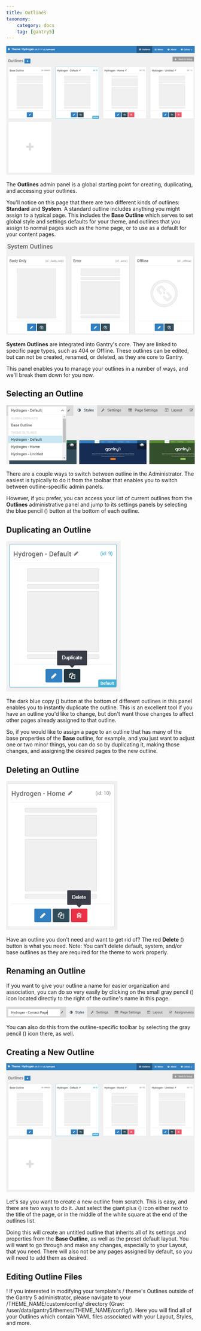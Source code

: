 ```yaml
---
title: Outlines
taxonomy:
    category: docs
    tag: [gantry5]
---
```


![Outlines](outline_1.png?classes=shadow,border)

The **Outlines** admin panel is a global starting point for creating, duplicating, and accessing your outlines. 

You'll notice on this page that there are two different kinds of outlines: **Standard** and **System**. A standard outline includes anything you might assign to a typical page. This includes the **Base Outline** which serves to set global style and settings defaults for your theme, and outlines that you assign to normal pages such as the home page, or to use as a default for your content pages.

![Outlines](outline_5.png?classes=shadow,border)

**System Outlines** are integrated into Gantry's core. They are linked to specific page types, such as 404 or Offline. These outlines can be edited, but can not be created, renamed, or deleted, as they are core to Gantry.

This panel enables you to manage your outlines in a number of ways, and we'll break them down for you now.

## Selecting an Outline

![Outlines](outline_2.png?classes=shadow,border)

There are a couple ways to switch between outline in the Administrator. The easiest is typically to do it from the toolbar that enables you to switch between outline-specific admin panels.

However, if you prefer, you can access your list of current outlines from the **Outlines** administrative panel and jump to its settings panels by selecting the blue pencil (<i class="fa fa-fw fa-pencil"></i>) button at the bottom of each outline.

## Duplicating an Outline

![Outlines](outline_3.png?classes=shadow,border)

The dark blue copy (<i class="fa fa-fw fa-copy"></i>) button at the bottom of different outlines in this panel enables you to instantly duplicate the outline. This is an excellent tool if you have an outline you'd like to change, but don't want those changes to affect other pages already assigned to that outline.

So, if you would like to assign a page to an outline that has many of the base properties of the **Base** outline, for example, and you just want to adjust one or two minor things, you can do so by duplicating it, making those changes, and assigning the desired pages to the new outline.

## Deleting an Outline

![Outlines](outline_4.png?classes=shadow,border)

Have an outline you don't need and want to get rid of? The red **Delete** (<i class="fa fa-fw fa-trash"></i>) button is what you need. Note: You can't delete default, system, and/or base outlines as they are required for the theme to work properly.

## Renaming an Outline

If you want to give your outline a name for easier organization and association, you can do so very easily by clicking on the small gray pencil (<i class="fa fa-fw fa-pencil"></i>) icon located directly to the right of the outline's name in this page. 

![Outlines](outline_6.png?classes=shadow,border)

You can also do this from the outline-specific toolbar by selecting the gray pencil (<i class="fa fa-fw fa-pencil"></i>) icon there, as well.

## Creating a New Outline

![Outlines](outline_1.png?classes=shadow,border)

Let's say you want to create a new outline from scratch. This is easy, and there are two ways to do it. Just select the giant plus (<i class="fa fa-fw fa-plus"></i>) icon either next to the title of the page, or in the middle of the white square at the end of the outlines list.

Doing this will create an untitled outline that inherits all of its settings and properties from the **Base Outline**, as well as the preset default layout. You will want to go through and make any changes, especially to your Layout, that you need. There will also not be any pages assigned by default, so you will need to add them as desired.

## Editing Outline Files

! If you interested in modifying your template's / theme's Outlines outside of the Gantry 5 administrator, please navigate to your /THEME_NAME/custom/config/ directory (Grav: /user/data/gantry5/themes/THEME_NAME/config/). Here you will find all of your Outlines which contain YAML files associated with your Layout, Styles, and more.
